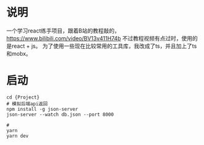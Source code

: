 # 说明
一个学习react练手项目，跟着B站的教程敲的，https://www.bilibili.com/video/BV13v411H74b
不过教程视频有点过时，使用的是react + js。
为了使用一些现在比较常用的工具库，我改成了ts，并且加上了ts和mobx。


# 启动
```
cd {Project}
# 模拟后端api返回
npm install -g json-server
json-server --watch db.json --port 8000

# 
yarn 
yarn dev
```